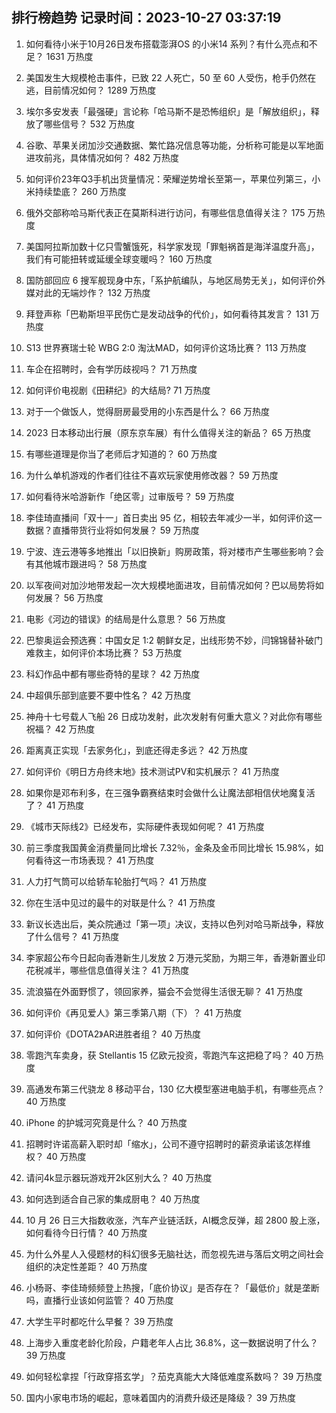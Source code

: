 
## 排行榜趋势 记录时间：2023-10-27 03:37:19
  
  1. 如何看待小米于10月26日发布搭载澎湃OS 的小米14 系列？有什么亮点和不足？ 1631 万热度
    
  2. 美国发生大规模枪击事件，已致 22 人死亡，50 至 60 人受伤，枪手仍然在逃，目前情况如何？ 1289 万热度
    
  3. 埃尔多安发表「最强硬」言论称「哈马斯不是恐怖组织」是「解放组织」，释放了哪些信号？ 532 万热度
    
  4. 谷歌、苹果关闭加沙交通数据、繁忙路况信息等功能，分析称可能是以军地面进攻前兆，具体情况如何？ 482 万热度
    
  5. 如何评价23年Q3手机出货量情况：荣耀逆势增长至第一，苹果位列第三，小米持续垫底？ 260 万热度
    
  6. 俄外交部称哈马斯代表正在莫斯科进行访问，有哪些信息值得关注？ 175 万热度
    
  7. 美国阿拉斯加数十亿只雪蟹饿死，科学家发现「罪魁祸首是海洋温度升高」，我们有可能扭转或延缓全球变暖吗？ 160 万热度
    
  8. 国防部回应 6 搜军舰现身中东，「系护航编队，与地区局势无关」，如何评价外媒对此的无端炒作？ 132 万热度
    
  9. 拜登声称「巴勒斯坦平民伤亡是发动战争的代价」，如何看待其发言？ 131 万热度
    
  10. S13 世界赛瑞士轮 WBG 2:0 淘汰MAD，如何评价这场比赛？ 113 万热度
    
  11. 车企在招聘时，会有学历歧视吗？ 71 万热度
    
  12. 如何评价电视剧《田耕纪》的大结局? 71 万热度
    
  13. 对于一个做饭人，觉得厨房最受用的小东西是什么？ 66 万热度
    
  14. 2023 日本移动出行展（原东京车展）有什么值得关注的新品？ 65 万热度
    
  15. 有哪些道理是你当了老师后才知道的？ 60 万热度
    
  16. 为什么单机游戏的作者们往往不喜欢玩家使用修改器？ 59 万热度
    
  17. 如何看待米哈游新作「绝区零」过审版号？ 59 万热度
    
  18. 李佳琦直播间「双十一」首日卖出 95 亿，相较去年减少一半，如何评价这一数据？直播带货行业将如何发展？ 59 万热度
    
  19. 宁波、连云港等多地推出「以旧换新」购房政策，将对楼市产生哪些影响？会有其他城市跟进吗？ 58 万热度
    
  20. 以军夜间对加沙地带发起一次大规模地面进攻，目前情况如何？巴以局势将如何发展？ 56 万热度
    
  21. 电影《河边的错误》的结局是什么意思？ 56 万热度
    
  22. 巴黎奥运会预选赛：中国女足 1:2 朝鲜女足，出线形势不妙，闫锦锦替补破门难救主，如何评价本场比赛？ 53 万热度
    
  23. 科幻作品中都有哪些奇特的星球？ 42 万热度
    
  24. 中超俱乐部到底要不要中性名？ 42 万热度
    
  25. 神舟十七号载人飞船 26 日成功发射，此次发射有何重大意义？对此你有哪些祝福？ 42 万热度
    
  26. 距离真正实现「去家务化」，到底还得走多远？ 42 万热度
    
  27. 如何评价《明日方舟终末地》技术测试PV和实机展示？ 41 万热度
    
  28. 如果你是邓布利多，在三强争霸赛结束时会做什么让魔法部相信伏地魔复活了？ 41 万热度
    
  29. 《城市天际线2》已经发布，实际硬件表现如何呢？ 41 万热度
    
  30. 前三季度我国黄金消费量同比增长 7.32％，金条及金币同比增长 15.98%，如何看待这一市场表现？ 41 万热度
    
  31. 人力打气筒可以给轿车轮胎打气吗？ 41 万热度
    
  32. 你在生活中见过的最牛的对联是什么？ 41 万热度
    
  33. 新议长选出后，美众院通过「第一项」决议，支持以色列对哈马斯战争，释放了什么信号？ 41 万热度
    
  34. 李家超公布今日起向香港新生儿发放 2 万港元奖励，为期三年，香港新置业印花税减半，哪些信息值得关注？ 41 万热度
    
  35. 流浪猫在外面野惯了，领回家养，猫会不会觉得生活很无聊？ 41 万热度
    
  36. 如何评价《再见爱人》第三季第八期（下）？ 41 万热度
    
  37. 如何评价《DOTA2》AR进胜者组？ 40 万热度
    
  38. 零跑汽车卖身，获 Stellantis 15 亿欧元投资，零跑汽车这把稳了吗？ 40 万热度
    
  39. 高通发布第三代骁龙 8 移动平台，130 亿大模型塞进电脑手机，有哪些亮点？ 40 万热度
    
  40. iPhone 的护城河究竟是什么？ 40 万热度
    
  41. 招聘时许诺高薪入职时却「缩水」，公司不遵守招聘时的薪资承诺该怎样维权？ 40 万热度
    
  42. 请问4k显示器玩游戏开2k区别大么？ 40 万热度
    
  43. 如何选到适合自己家的集成厨电？ 40 万热度
    
  44. 10 月 26 日三大指数收涨，汽车产业链活跃，AI概念反弹，超 2800 股上涨，如何看待今日行情？ 40 万热度
    
  45. 为什么外星人入侵题材的科幻很多无脑社达，而忽视先进与落后文明之间社会组织的决定性差距？ 40 万热度
    
  46. 小杨哥、李佳琦频频登上热搜，「底价协议」是否存在？「最低价」就是垄断吗，直播行业该如何监管？ 40 万热度
    
  47. 大学生平时都吃什么早餐？ 39 万热度
    
  48. 上海步入重度老龄化阶段，户籍老年人占比 36.8%，这一数据说明了什么？ 39 万热度
    
  49. 如何轻松拿捏「行政穿搭玄学」？茄克真能大大降低难度系数吗？ 39 万热度
    
  50. 国内小家电市场的崛起，意味着国内的消费升级还是降级？ 39 万热度
    